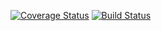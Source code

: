 [![Coverage Status](https://coveralls.io/repos/github/lustinaee/calculator_assignment/badge.svg?branch=master)](https://coveralls.io/github/lustinaee/calculator_assignment?branch=master)
[![Build Status](https://travis-ci.com/lustinaee/calculator_assignment.svg?branch=master)](https://travis-ci.com/lustinaee/calculator_assignment)
